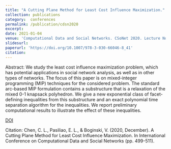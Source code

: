 ```yaml
---
title: "A Cutting Plane Method for Least Cost Influence Maximization."
collection: publications
category:  conferences
permalink: /publication/cdsn2020
excerpt: 
date: 2021-01-04
venue: 'Computational Data and Social Networks. CSoNet 2020. Lecture Notes in Computer Science, vol 12575. Springer, Cham, 2020.'
slidesurl:
paperurl: 'https://doi.org/10.1007/978-3-030-66046-8_41'
citation: 
---
```


Abstract: We study the least cost influence maximization problem, which has potential applications in social network analysis, as well as in other types of networks. The focus of this paper is on mixed-integer programming (MIP) techniques for the considered problem. The standard arc-based MIP formulation contains a substructure that is a relaxation of the mixed 0-1 knapsack polyhedron. We give a new exponential class of facet-defining inequalities from this substructure and an exact polynomial time separation algorithm for the inequalities. We report preliminary computational results to illustrate the effect of these inequalities.

[DOI](https://doi.org/10.1007/978-3-030-66046-8_41)

Citation: Chen, C. L., Pasiliao, E. L., & Boginski, V. (2020, December). A Cutting Plane Method for Least Cost Influence Maximization. In International Conference on Computational Data and Social Networks (pp. 499-511).